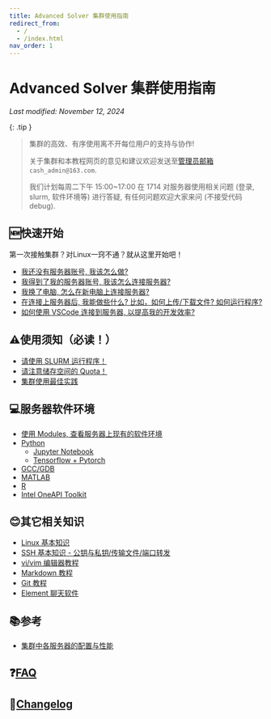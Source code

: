 ```yaml
---
title: Advanced Solver 集群使用指南
redirect_from:
  - /
  - /index.html
nav_order: 1
---
```


# Advanced Solver 集群使用指南

*Last modified: November 12, 2024*

<!--
{: .important }
> **公告**:
>
-->

{: .tip }
> 集群的高效、有序使用离不开每位用户的支持与协作!
>
> 关于集群和本教程网页的意见和建议欢迎发送至[管理员邮箱](mailto:cash_admin@163.com) `cash_admin@163.com`.
>
> 我们计划每周二下午 15:00~17:00 在 1714 对服务器使用相关问题 (登录, slurm, 软件环境等) 进行答疑, 有任何问题欢迎大家来问 (不接受代码 debug).

## 🆕快速开始

第一次接触集群？对Linux一窍不通？就从这里开始吧！

- [我还没有服务器账号, 我该怎么做? ](new-user/i-have-no-account)
- [我得到了我的服务器账号, 我该怎么连接服务器? ](new-user/how-can-i-connect)
- [我换了电脑, 怎么在新电脑上连接服务器? ](new-user/add-key)
- [在连接上服务器后, 我能做些什么? 比如，如何上传/下载文件? 如何运行程序? ](new-user/how-can-i-run-program)
- [如何使用 VSCode 连接到服务器, 以提高我的开发效率? ](new-user/vscode)

## ⚠️使用须知（必读！）

- [请使用 SLURM 运行程序！](you-must/slurm)
- [请注意储存空间的 Quota！](you-must/xfs-quota)
- [集群使用最佳实践](you-must/best-practices)

## 💻服务器软件环境

- [使用 Modules, 查看服务器上现有的软件环境](software/index)
- [Python](software/python/index)
  - [Jupyter Notebook](software/python/python-jupyter-notebook)
  - [Tensorflow + Pytorch](software/python/python-tensorflow-pytorch)
- [GCC/GDB](software/gcc-gdb)
- [MATLAB](software/MATLAB)
- [R](software/R)
- [Intel OneAPI Toolkit](software/intel)

## 😊其它相关知识

- [Linux 基本知识](knowledge/linux)
- [SSH 基本知识 - 公钥与私钥/传输文件/端口转发](knowledge/ssh)
- [vi/vim 编辑器教程](knowledge/vim)
- [Markdown 教程](knowledge/markdown)
- [Git 教程](knowledge/git)
- [Element 聊天软件](knowledge/element)

## 📚参考

- [集群中各服务器的配置与性能](reference/index)

## ❓[FAQ](faq)

## 📰[Changelog](changelog)
